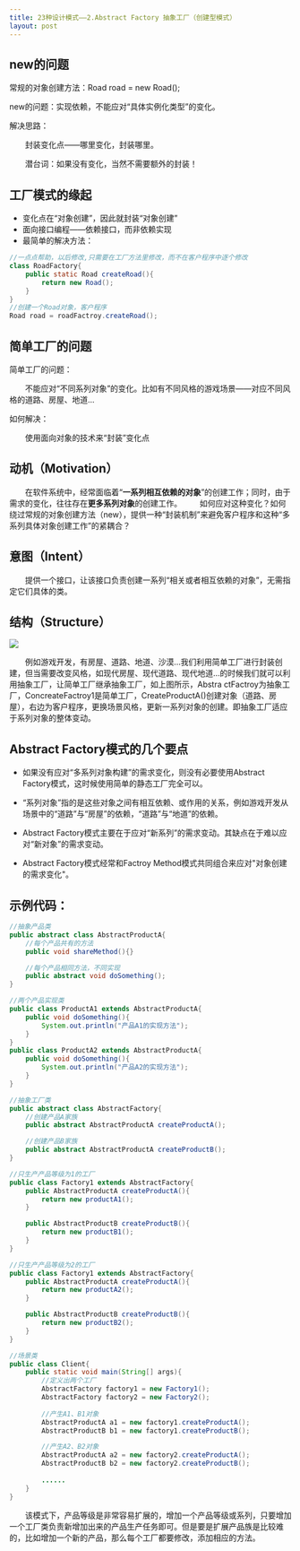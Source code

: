 ```yaml
---
title: 23种设计模式——2.Abstract Factory 抽象工厂（创建型模式）
layout: post
---
```

## new的问题

常规的对象创建方法：Road road = new Road();

new的问题：实现依赖，不能应对“具体实例化类型”的变化。

解决思路：

​&emsp;&emsp;封装变化点——哪里变化，封装哪里。

​&emsp;&emsp;潜台词：如果没有变化，当然不需要额外的封装！

## 工厂模式的缘起

- 变化点在“对象创建”，因此就封装“对象创建”
- 面向接口编程——依赖接口，而非依赖实现
- 最简单的解决方法：

```java
//一点点帮助，以后修改,只需要在工厂方法里修改，而不在客户程序中逐个修改
class RoadFactory{
    public static Road createRoad(){
        return new Road();
    }
}
//创建一个Road对象，客户程序
Road road = roadFactroy.createRoad();
```

## 简单工厂的问题

简单工厂的问题：

​&emsp;&emsp;不能应对“不同系列对象”的变化。比如有不同风格的游戏场景——对应不同风格的道路、房屋、地道...

如何解决：

​&emsp;&emsp;使用面向对象的技术来“封装”变化点

## 动机（Motivation）

​&emsp;&emsp;在软件系统中，经常面临着“**一系列相互依赖的对象**”的创建工作；同时，由于需求的变化，往往存在**更多系列对象**的创建工作。
&emsp;&emsp;如何应对这种变化？如何绕过常规的对象创建方法（new），提供一种“封装机制”来避免客户程序和这种“多系列具体对象创建工作”的紧耦合？

## 意图（Intent）
&emsp;&emsp;提供一个接口，让该接口负责创建一系列“相关或者相互依赖的对象”，无需指定它们具体的类。

## 结构（Structure）

![](https://github.com/DaLian369/DaLian369.github.io/tree/master/img/抽象工厂结构.jpg)

​&emsp;&emsp;例如游戏开发，有房屋、道路、地道、沙漠...我们利用简单工厂进行封装创建，但当需要改变风格，如现代房屋、现代道路、现代地道...的时候我们就可以利用抽象工厂，让简单工厂继承抽象工厂，如上图所示，Abstra
ctFactroy为抽象工厂，ConcreateFactroy1是简单工厂，CreateProductA()创建对象（道路、房屋），右边为客户程序，更换场景风格，更新一系列对象的创建。即抽象工厂适应于系列对象的整体变动。

## Abstract Factory模式的几个要点

- 如果没有应对“多系列对象构建”的需求变化，则没有必要使用Abstract Factory模式，这时候使用简单的静态工厂完全可以。

- “系列对象”指的是这些对象之间有相互依赖、或作用的关系，例如游戏开发从场景中的“道路”与“房屋”的依赖，“道路”与“地道”的依赖。

- Abstract Factory模式主要在于应对“新系列”的需求变动。其缺点在于难以应对“新对象”的需求变动。

- Abstract Factory模式经常和Factroy Method模式共同组合来应对"对象创建的需求变化"。

## 示例代码：

```java
//抽象产品类
public abstract class AbstractProductA{
	//每个产品共有的方法
	public void shareMethod(){}

	//每个产品相同方法，不同实现
	public abstract void doSomething();
}
```
```java
//两个产品实现类
public class ProductA1 extends AbstractProductA{
	public void doSomething(){
		System.out.println("产品A1的实现方法");
	}
}
public class ProductA2 extends AbstractProductA{
	public void doSomething(){
		System.out.println("产品A2的实现方法");
	}
}
```
```java
//抽象工厂类
public abstract class AbstractFactory{
	//创建产品A家族
	public abstract AbstractProductA createProductA();

	//创建产品B家族
	public abstract AbstractProductA createProductB();
}
```
```java
//只生产产品等级为1的工厂
public class Factory1 extends AbstractFactory{
	public AbstractProductA createProductA(){
		return new productA1();
	}

	public AbstractProductB createProductB(){
		return new productB1();
	}
}

//只生产产品等级为2的工厂
public class Factory1 extends AbstractFactory{
	public AbstractProductA createProductA(){
		return new productA2();
	}

	public AbstractProductB createProductB(){
		return new productB2();
	}
}
```
```java
//场景类
public class Client{
	public static void main(String[] args){
		//定义出两个工厂
		AbstractFactory factory1 = new Factory1();	
		AbstractFactory factory2 = new Factory2();
	
		//产生A1、B1对象
		AbstractProductA a1 = new factory1.createProductA();
		AbstractProductB b1 = new factory1.createProductB();

		//产生A2、B2对象
		AbstractProductA a2 = new factory2.createProductA();
		AbstractProductB b2 = new factory2.createProductB();
		
		......
	}
}
```

&emsp;&emsp;该模式下，产品等级是非常容易扩展的，增加一个产品等级或系列，只要增加一个工厂类负责新增加出来的产品生产任务即可。但是要是扩展产品族是比较难的，比如增加一个新的产品，那么每个工厂都要修改，添加相应的方法。